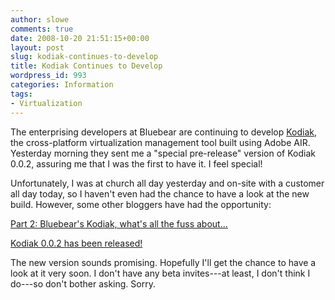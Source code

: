 ```yaml
---
author: slowe
comments: true
date: 2008-10-20 21:51:15+00:00
layout: post
slug: kodiak-continues-to-develop
title: Kodiak Continues to Develop
wordpress_id: 993
categories: Information
tags:
- Virtualization
---
```


The enterprising developers at Bluebear are continuing to develop [Kodiak](http://www.bluebearllc.net/kodiak/), the cross-platform virtualization management tool built using Adobe AIR. Yesterday morning they sent me a "special pre-release" version of Kodiak 0.0.2, assuring me that I was the first to have it. I feel special!

Unfortunately, I was at church all day yesterday and on-site with a customer all day today, so I haven't even had the chance to have a look at the new build. However, some other bloggers have had the opportunity:

[Part 2: Bluebear's Kodiak, what's all the fuss about...](http://www.yellow-bricks.com/2008/10/20/part-2-bluebear%e2%80%99s-kodiak-what%e2%80%99s-all-the-fuss-about/)  

[Kodiak 0.0.2 has been released!](http://vmsquad.com/archives/43)

The new version sounds promising. Hopefully I'll get the chance to have a look at it very soon. I don't have any beta invites---at least, I don't think I do---so don't bother asking. Sorry.
